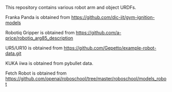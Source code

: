 This repository contains various robot arm and object URDFs.

Franka Panda is obtained from https://github.com/dic-iit/gym-ignition-models

Robotiq Gripper is obtained from https://github.com/a-price/robotiq_arg85_description

UR5/UR10 is obtained from https://github.com/Gepetto/example-robot-data.git

KUKA iiwa is obtained from pybullet data.

Fetch Robot is obtained from https://github.com/openai/roboschool/tree/master/roboschool/models_robot
